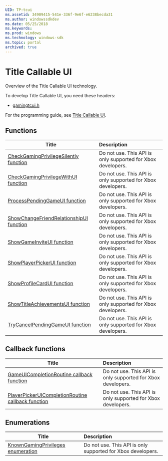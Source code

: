 ```yaml
---
UID: TP:tcui
ms.assetid: 34909415-541e-336f-9e6f-e6238becda31
ms.author: windowssdkdev
ms.date: 05/25/2018
ms.keywords: 
ms.prod: windows
ms.technology: windows-sdk
ms.topic: portal
archived: true
---
```


# Title Callable UI



Overview of the Title Callable UI technology.

To develop Title Callable UI, you need these headers:

 * [gamingtcui.h](..\gamingtcui\index.md)

For the programming guide, see [Title Callable UI](/previous-versions/windows/desktop/tcui).

## Functions

| Title   | Description   |
| ---- |:---- |
| [CheckGamingPrivilegeSilently function](..\gamingtcui\nf-gamingtcui-checkgamingprivilegesilently.md) | Do not use. This API is only supported for Xbox developers. |
| [CheckGamingPrivilegeWithUI function](..\gamingtcui\nf-gamingtcui-checkgamingprivilegewithui.md) | Do not use. This API is only supported for Xbox developers. |
| [ProcessPendingGameUI function](..\gamingtcui\nf-gamingtcui-processpendinggameui.md) | Do not use. This API is only supported for Xbox developers. |
| [ShowChangeFriendRelationshipUI function](..\gamingtcui\nf-gamingtcui-showchangefriendrelationshipui.md) | Do not use. This API is only supported for Xbox developers. |
| [ShowGameInviteUI function](..\gamingtcui\nf-gamingtcui-showgameinviteui.md) | Do not use. This API is only supported for Xbox developers. |
| [ShowPlayerPickerUI function](..\gamingtcui\nf-gamingtcui-showplayerpickerui.md) | Do not use. This API is only supported for Xbox developers. |
| [ShowProfileCardUI function](..\gamingtcui\nf-gamingtcui-showprofilecardui.md) | Do not use. This API is only supported for Xbox developers. |
| [ShowTitleAchievementsUI function](..\gamingtcui\nf-gamingtcui-showtitleachievementsui.md) | Do not use. This API is only supported for Xbox developers. |
| [TryCancelPendingGameUI function](..\gamingtcui\nf-gamingtcui-trycancelpendinggameui.md) | Do not use. This API is only supported for Xbox developers. |

## Callback functions

| Title   | Description   |
| ---- |:---- |
| [GameUICompletionRoutine callback function](..\gamingtcui\nc-gamingtcui-gameuicompletionroutine.md) | Do not use. This API is only supported for Xbox developers. |
| [PlayerPickerUICompletionRoutine callback function](..\gamingtcui\nc-gamingtcui-playerpickeruicompletionroutine.md) | Do not use. This API is only supported for Xbox developers. |

## Enumerations

| Title   | Description   |
| ---- |:---- |
| [KnownGamingPrivileges enumeration](..\gamingtcui\ne-gamingtcui-knowngamingprivileges.md) | Do not use. This API is only supported for Xbox developers. |
